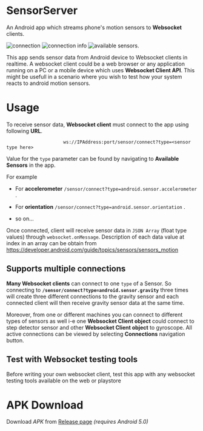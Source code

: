 # SensorServer
 An Android app which streams phone's motion sensors to **Websocket** clients.
 

![connection](https://user-images.githubusercontent.com/35717992/140100371-eb401512-6d60-430f-8909-9a454ee15844.gif) ![connection info](https://user-images.githubusercontent.com/35717992/140101390-82c2b712-a777-4167-82e7-b71322d9495d.gif) ![available sensors](https://user-images.githubusercontent.com/35717992/140101489-08f682e9-96fb-4dbf-a03b-0943b94722c0.gif).




 This app sends sensor data from Android device to Websocket clients in realtime. A websocket client could be a web browser or any application running on a PC or a mobile device which uses **Websocket Client API**. This might be usefull in a scenario where you wish to test how your system reacts to android motion sensors. 
 
 
 
 
 # Usage
 To receive sensor data, **Websocket client**  must connect to the app using following **URL**.
 
                         ws://IPAddress:port/sensor/connect?type=<sensor type here> 
 
 
  Value for the `type` parameter can be found by navigating to **Available Sensors** in the app. 
 
 For example
 
 * For **accelerometer** `/sensor/connect?type=android.sensor.accelerometer` .
 
 * For **orientation** `/sensor/connect?type=android.sensor.orientation` .

 * so on... 
 
 Once connected, client will receive sensor data in `JSON Array` (float type values) through `websocket.onMessage`. Description of each data value at index in an array can be obtain from https://developer.android.com/guide/topics/sensors/sensors_motion   
 
## Supports multiple connections

 **Many Websocket clients** can connect to one `type` of a Sensor. So connecting to **`/sensor/connect?type=android.sensor.gravity`** three times will create three different connections to the gravity sensor and each connected client will then receive gravity sensor data at the same time.
 
Moreover, from one or different machines you can connect to different types of sensors as well i-e one **Websocket Client object** could connect to step detector sensor and other **Websocket Client object** to gyroscope. All active connections can be viewed by selecting **Connections** navigation button.
 
## Test with Websocket testing tools 
Before writing your own websocket client, test this app with any websocket testing tools available on the web or playstore
 

# APK Download
Download *APK* from [Release page](https://github.com/umer0586/SensorServer/releases/tag/v1.0) *(requires Android 5.0)* 
